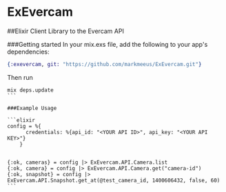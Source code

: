 ExEvercam
=========

##Elixir Client Library to the Evercam API

###Getting started
In your mix.exs file, add the following to your app's dependencies:

```elixir
{:exevercam, git: "https://github.com/markmeeus/ExEvercam.git"}
```

Then run
````
mix deps.update
```

###Example Usage

```elixir
config = %{
      credentials: %{api_id: "<YOUR API ID>", api_key: "<YOUR API KEY>"}
    }


{:ok, cameras} = config |> ExEvercam.API.Camera.list
{:ok, camera} = config |> ExEvercam.API.Camera.get("camera-id")
{:ok, snapshot} = config |> ExEvercam.API.Snapshot.get_at(@test_camera_id, 1400606432, false, 60)
```


